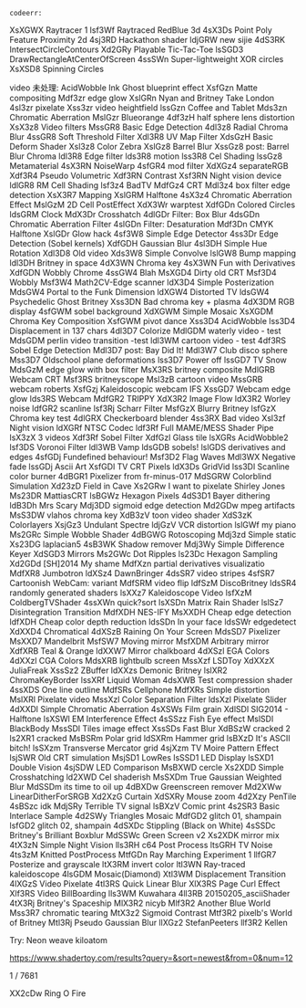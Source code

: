     codeerr:
  XsXGWX Raytracer 1
  lsf3Wf Raytraced RedBlue 3d
  4sX3Ds Point Poly Feature Proximity 2d
  4sj3RD Hackathon shader
  ldjGRW new sijie
  4dS3RK IntersectCircleContours
  Xd2GRy Playable Tic-Tac-Toe
  lsSGD3 DrawRectangleAtCenterOfScreen
  4ssSWn Super-lightweight XOR circles
  XsXSD8 Spinning Circles
  
video 未处理:
AcidWobble
Ink Ghost
blueprint effect
XsfGzn Matte compositing
Mdf3zr edge glow
XslGRn Nyan and Britney Take London
  4sl3zr pixelate
  Xss3zr video heightfield
  lssGzn Coffee and Tablet
  Mds3zn Chromatic Aberration
  MslGzr Blueorange
  4df3zH half sphere lens distortion
  XsX3z8 Video filters
  MssGR8 Basic Edge Detection
  4dl3z8 Radial Chroma Blur
  4ssGR8 Soft Threshold Filter
  Xdl3R8 UV Map Filter
  XdsGzH Basic Deform Shader
  Xsl3z8 Color Zebra
  XslGz8 Barrel Blur
  XssGz8 post: Barrel Blur Chroma
  ldl3R8 Edge filter
  lds3R8 motion
  lss3R8 Cel Shading
  lssGz8 Metamaterial
  4sX3RN NoiseWarp
  4sfGR4 mod filter
  XdXGz4 separateRGB
  Xdf3R4 Pseudo Volumetric
  Xdf3RN Contrast
  Xsf3RN Night vision device
  ldlGR8 RM Cell Shading
  lsf3z4 BadTV
  MdfGz4 CRT
  Mdl3z4 box filter edge detection
  XsX3R7 Mapping
  XslGRM Halftone
  4sX3z4 Chromatic Aberration Effect
  MslGzM 2D Cell PostEffect
  XdX3Wr warptest
  XdfGDn Colored Circles
  ldsGRM Clock
  MdX3Dr Crosshatch
  4dlGDr Filter: Box Blur
  4dsGDn Chromatic Aberration Filter
  4slGDn Filter: Desaturation
  Mdf3Dn CMYK Halftone
  XslGDr Glow hack
  4sf3W8 Simple Edge Detector
  4ss3Dr Edge Detection (Sobel kernels)
  XdfGDH Gaussian Blur
  4sl3DH Simple Hue Rotation
  Xdl3D8 Old video
  Xds3W8 Simple Convolve
  lslGW8 Bump mapping
  ldl3DH Britney in space
  4dX3WN Chroma key
  4sX3WN Fun with Derivatives
  XdfGDN Wobbly Chrome
  4ssGW4 Blah
  MsXGD4 Dirty old CRT
  Msf3D4 Wobbly
  Msf3W4 Math2CV-Edge scanner
  ldX3D4 Simple Posterization
  MdsGW4 Portal to the Funk Dimension
  ldXGW4 Distorted TV
  ldsGW4 Psychedelic Ghost Britney
  Xss3DN Bad chroma key + plasma
  4dX3DM RGB display
  4sfGWM sobel background
  XdXGWM Simple Mosaic
  XsXGDM Chroma Key Composition
  XsfGWM pivot dance
  Xss3D4 AcidWobble
  lss3D4 Displacement in 137 chars
  4dl3D7 Colorize
  MdlGDM waterly video - test
  MdsGDM perlin video transition -test
  ldl3WM cartoon video - test
  4df3RS Sobel Edge Detection
  Mdl3D7 post: Bay Did It!
  Mdl3W7 Club disco sphere
  Mss3D7 Oldschool plane deformations
  lss3D7 Power off
  lssGD7 TV Snow
  MdsGzM edge glow with box filter
  MsX3RS britney composite
  MdlGRB Webcam CRT
  Msf3RS britneyscope
  Msl3zB cartoon video
  MssGRB webcam roberts
  XsfGzj Kaleidoscopic webcam IFS
  XssGD7 Webcam edge glow
  lds3RS Webcam
  MdfGR2 TRIPPY
  XdX3R2 Image Flow
  ldX3R2 Worley noise
  ldfGR2 scanline
  lsf3Rj Scharr Filter
  MsfGzX Blurry Britney
  lsfGzX Chroma key test
  4dlGRX Checkerboard blender
  4ss3RX Bad video
  Xsl3zf Night vision
  ldXGRf NTSC Codec
  ldf3Rf Full MAME/MESS Shader Pipe
  lsX3zX 3 videos
  Xdf3Rf Sobel Filter
  XdfGzl Glass tile
  lsXGRs AcidWobble2
  lsf3DS Voronoi Filter
  ldl3WB Vamp
  ldsGDB sobels!
  lslGDS derivatives and edges
  4sfGDj Fundefined behaviour!
  Msf3D2 Flag Waves
  Mdl3WX Negative fade
  lssGDj Ascii Art
  XsfGDl TV CRT Pixels
  ldX3Ds GridVid
  lss3Dl Scanline color burner
  4dBGR1 Pixelizer from fr-minus-017
  MdSGRW Colorblind Simulation
  Xd23zD Field in Cave
  Xs2GRw I want to pixelate Shirley Jones
  Ms23DR MattiasCRT
  lsBGWz Hexagon Pixels
  4dS3D1 Bayer dithering
  ldB3Dh Mrs Scary
  Mdj3DD sigmoid edge detection
  Md2GDw mpeg artifacts
  MsS3DW vlahos chroma key
  XdB3zV toon video shader
  XdS3zK Colorlayers
  XsjGz3 Undulant Spectre
  ldjGzV VCR distortion
  lslGWf my piano
  Ms2GRc Simple Wobble Shader
  4dBGWG Rotoscoping
  Mdj3zd Simple static
  Xs23DG laplacian5
  4sB3WK Shadow remover
  Mdj3Wy Simple Difference Keyer
  XdSGD3 Mirrors
  Ms2GWc Dot Ripples
  ls23Dc Hexagon Sampling
  Xd2GDd [SH]2014 My shame
  MdfXzn partial derivatives visualizatio
  MdfXR8 Jumbotron
  ldXSz4 DawnBringer
  4dsSR7 video stripes
  4sfSR7 Cartoonish WebCam: variant
  MdfSRM video flip
  ldfSzM DiscoBritney
  ldsSR4 randomly generated shaders
  lsXXz7 Kaleidoscope Video
  lsfXzM ColdbergTVShader
  4ssXWn quick?sort
  lsXSDn Matrix Rain Shader
  lslSz7 Disintegration Transition
  MdfXDH NES-IFY
  MsXXDH Cheap edge detection
  ldfXDH Cheap color depth reduction
  ldsSDn In your face
  ldsSWr edgedetect
  XdXXD4 Chromatical
  4dXSzB Raining On Your Screen
  MdsSD7 Pixelizer
  MsXXD7 Mandelbrit
  MsfSW7 Moving mirror
  MsfXDM Arbitrary mirror
  XdfXRB Teal & Orange
  ldXXW7 Mirror chalkboard
  4dXSzl EGA Colors
  4dXXzl CGA Colors
  MdsXRB lightbulb screen
  MssXzf LSDToy
  XdXXzX JuliaFreak
  XssSz2 ZBuffer
  ldXXzs Demonic Britney
  lslXR2 ChromaKeyBorder
  lssXRf Liquid Woman
  4dsXWB Test compression shader
  4ssXDS One line outline
  MdfSRs Cellphone
  MdfXRs Simple distortion
  MslXRl Pixelate video
  MssXzl Color Separation Filter
  ldsXzl Pixelate Slider
  4dXXDl Simple Chromatic Aberration
  4sXSWs Film grain
  XdlSDl SIG2014 - Halftone
  lsXSWl EM Interference Effect
  4sSSzz Fish Eye effect
  MslSDl BlackBody
  MssSDl Tiles image effect
  XssSDs Fast Blur
  XdBSzW cracked 2
  ls2XR1 cracked
  MsBSRm Polar grid
  ldSXRm Hammer grid
  lsBXzD It's ASCII bitch!
  lsSXzm Transverse Mercator grid
  4sjXzm TV Moire Pattern Effect
  lsjSWR Old CRT simulation
  MsjSD1 LowRes
  lsSSD1 LED Display
  lsSXD1 Double Vision
  4sjSDW LED Comparison
  MsBXWD cercle
  Xs2XDD Simple Crosshatching
  ld2XWD Cel shaderish
  MsSXDm True Gaussian Weighted Blur
  MdSSDm its time to oil up
  4dBXDw Greenscreen remover
  Md2XWw LinearDitherForSRGB
  Xd2XzG Curtain
  XdSXRy Mouse zoom
  4d2Xzy PenTile
  4sBSzc idk
  MdjSRy Terrible TV signal
  lsBXzV Comic print
  4s2SR3 Basic Interlace Sample
  4d2SWy Triangles Mosaic
  MdfGD2 glitch 01, shampain
  lsfGD2 glitch 02, shampain
  4dSXDc Stippling (Black on White)
  4sSSDc Britney's Brilliant Boxblur
  MdSSWc Green Screen v2
  Xs2XDK mirror mix
  4tX3zN Simple Night Vision
  lls3RH c64 Post Process
  ltsGRH TV Noise
  4ts3zM Knitted PostProcess
  MtfGDn Ray Marching Experiment 1
  llfGR7 Posterize and grayscale
  ltX3RM invert color
  ltl3WN Ray-traced kaleidoscope
  4lsGDM Mosaic(Diamond)
  Xtl3WM Displacement Transition
  4lXGzS Video Pixelate
  4tl3RS Quick Linear Blur
  XlX3RS Page Curl Effect
  Xlf3RS Video BillBoarding
  lls3WM Kuwahara
  4ll3RB 20150205_asciiShader
  4tX3Rj Britney's Spaceship
  MlX3R2 nicyb
  Mlf3R2 Another Blue World
  Mss3R7 chromatic tearing
  MtX3z2 Sigmoid Contrast
  Mtf3R2 pixelb's World of Britney
  Mtl3Rj Pseudo Gaussian Blur
  llXGz2 StefanPeeters
  llf3R2 Kellen



Try: Neon weave
kiloatom 


https://www.shadertoy.com/results?query=&sort=newest&from=0&num=12

1
/
7681

XX2cDw Ring O Fire








